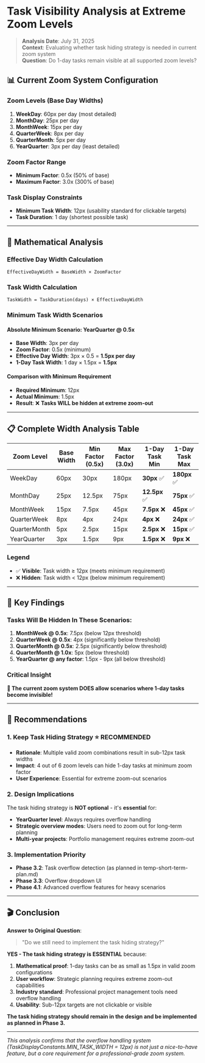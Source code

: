 # Task Visibility Analysis at Extreme Zoom Levels

> **Analysis Date**: July 31, 2025  
> **Context**: Evaluating whether task hiding strategy is needed in current zoom system  
> **Question**: Do 1-day tasks remain visible at all supported zoom levels?

## 📊 **Current Zoom System Configuration**

### **Zoom Levels (Base Day Widths)**
1. **WeekDay**: 60px per day (most detailed)
2. **MonthDay**: 25px per day  
3. **MonthWeek**: 15px per day
4. **QuarterWeek**: 8px per day
5. **QuarterMonth**: 5px per day
6. **YearQuarter**: 3px per day (least detailed)

### **Zoom Factor Range**
- **Minimum Factor**: 0.5x (50% of base)
- **Maximum Factor**: 3.0x (300% of base)

### **Task Display Constraints**
- **Minimum Task Width**: 12px (usability standard for clickable targets)
- **Task Duration**: 1 day (shortest possible task)

---

## 🧮 **Mathematical Analysis**

### **Effective Day Width Calculation**
```
EffectiveDayWidth = BaseWidth × ZoomFactor
```

### **Task Width Calculation**
```
TaskWidth = TaskDuration(days) × EffectiveDayWidth
```

### **Minimum Task Width Scenarios**

#### **Absolute Minimum Scenario**: YearQuarter @ 0.5x
- **Base Width**: 3px per day
- **Zoom Factor**: 0.5x (minimum)
- **Effective Day Width**: 3px × 0.5 = **1.5px per day**
- **1-Day Task Width**: 1 day × 1.5px = **1.5px**

#### **Comparison with Minimum Requirement**
- **Required Minimum**: 12px
- **Actual Minimum**: 1.5px
- **Result**: ❌ **Tasks WILL be hidden at extreme zoom-out**

---

## 📋 **Complete Width Analysis Table**

| Zoom Level | Base Width | Min Factor (0.5x) | Max Factor (3.0x) | 1-Day Task Min | 1-Day Task Max |
|------------|------------|-------------------|-------------------|----------------|----------------|
| WeekDay    | 60px       | 30px              | 180px             | **30px** ✅     | **180px** ✅    |
| MonthDay   | 25px       | 12.5px            | 75px              | **12.5px** ✅   | **75px** ✅     |
| MonthWeek  | 15px       | 7.5px             | 45px              | **7.5px** ❌    | **45px** ✅     |
| QuarterWeek| 8px        | 4px               | 24px              | **4px** ❌      | **24px** ✅     |
| QuarterMonth| 5px       | 2.5px             | 15px              | **2.5px** ❌    | **15px** ✅     |
| YearQuarter| 3px        | 1.5px             | 9px               | **1.5px** ❌    | **9px** ❌      |

### **Legend**
- ✅ **Visible**: Task width ≥ 12px (meets minimum requirement)
- ❌ **Hidden**: Task width < 12px (below minimum requirement)

---

## 🎯 **Key Findings**

### **Tasks Will Be Hidden In These Scenarios:**
1. **MonthWeek @ 0.5x**: 7.5px (below 12px threshold)
2. **QuarterWeek @ 0.5x**: 4px (significantly below threshold)
3. **QuarterMonth @ 0.5x**: 2.5px (significantly below threshold)
4. **QuarterMonth @ 1.0x**: 5px (below threshold)
5. **YearQuarter @ any factor**: 1.5px - 9px (all below threshold)

### **Critical Insight**
**🚨 The current zoom system DOES allow scenarios where 1-day tasks become invisible!**

---

## 📝 **Recommendations**

### **1. Keep Task Hiding Strategy** ⭐ **RECOMMENDED**
- **Rationale**: Multiple valid zoom combinations result in sub-12px task widths
- **Impact**: 4 out of 6 zoom levels can hide 1-day tasks at minimum zoom factor
- **User Experience**: Essential for extreme zoom-out scenarios

### **2. Design Implications**
The task hiding strategy is **NOT optional** - it's **essential** for:
- **YearQuarter level**: Always requires overflow handling
- **Strategic overview modes**: Users need to zoom out for long-term planning
- **Multi-year projects**: Portfolio management requires extreme zoom-out

### **3. Implementation Priority**
- **Phase 3.2**: Task overflow detection (as planned in temp-short-term-plan.md)
- **Phase 3.3**: Overflow dropdown UI
- **Phase 4.1**: Advanced overflow features for heavy scenarios

---

## 🎬 **Conclusion**

**Answer to Original Question**: 
> "Do we still need to implement the task hiding strategy?"

**YES - The task hiding strategy is ESSENTIAL** because:

1. **Mathematical proof**: 1-day tasks can be as small as 1.5px in valid zoom configurations
2. **User workflow**: Strategic planning requires extreme zoom-out capabilities  
3. **Industry standard**: Professional project management tools need overflow handling
4. **Usability**: Sub-12px targets are not clickable or visible

**The task hiding strategy should remain in the design and be implemented as planned in Phase 3.**

---

*This analysis confirms that the overflow handling system (TaskDisplayConstants.MIN_TASK_WIDTH = 12px) is not just a nice-to-have feature, but a core requirement for a professional-grade zoom system.*

